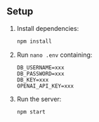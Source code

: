 ## Setup

1. Install dependencies:

    ```bash
    npm install
    ```

2. Run `nano .env` containing:

    ```
    DB_USERNAME=xxx
    DB_PASSWORD=xxx
    DB_KEY=xxx
    OPENAI_API_KEY=xxx
    ```

3. Run the server:
    ```bash
    npm start
    ```
